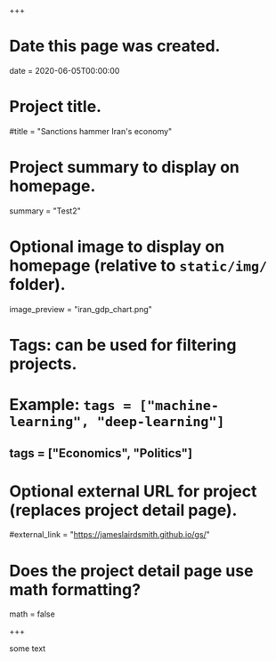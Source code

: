 +++
# Date this page was created.
date = 2020-06-05T00:00:00

# Project title.
#title = "Sanctions hammer Iran's economy"

# Project summary to display on homepage.
summary = "Test2"

# Optional image to display on homepage (relative to `static/img/` folder).
image_preview = "iran_gdp_chart.png"

# Tags: can be used for filtering projects.
# Example: `tags = ["machine-learning", "deep-learning"]`
## tags = ["Economics", "Politics"]

# Optional external URL for project (replaces project detail page).
#external_link = "https://jameslairdsmith.github.io/gs/"

# Does the project detail page use math formatting?
math = false

+++
<html>
<head>
<title>This is my title.</title>
</head>

<style>
#observablehq-661e032d {
  width: 100%;
  margin: auto;
  background: #ccc;
}

</style>
<body>

<div id="observablehq-661e032d"></div>

<script type="module">

import {Runtime, Inspector} from "https://cdn.jsdelivr.net/npm/@observablehq/runtime@4/dist/runtime.js";

import define from "https://api.observablehq.com/@jameslairdsmith/charting-with-vega-lite.js?v=3";

const inspect = Inspector.into("#observablehq-661e032d");

(new Runtime).module(define, name => name === "res" ? inspect() : undefined);

</script>

</body>
</html>

some text